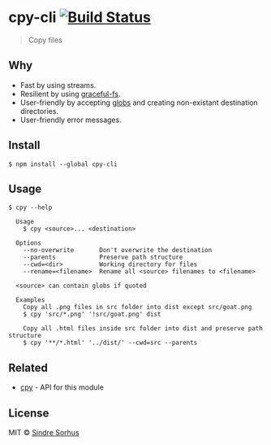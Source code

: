 # cpy-cli [![Build Status](https://travis-ci.org/sindresorhus/cpy-cli.svg?branch=master)](https://travis-ci.org/sindresorhus/cpy-cli)

> Copy files


## Why

- Fast by using streams.
- Resilient by using [graceful-fs](https://github.com/isaacs/node-graceful-fs).
- User-friendly by accepting [globs](https://github.com/sindresorhus/globby#globbing-patterns) and creating non-existant destination directories.
- User-friendly error messages.


## Install

```
$ npm install --global cpy-cli
```


## Usage

```
$ cpy --help

  Usage
    $ cpy <source>... <destination>

  Options
    --no-overwrite       Don't overwrite the destination
    --parents            Preserve path structure
    --cwd=<dir>          Working directory for files
    --rename=<filename>  Rename all <source> filenames to <filename>

  <source> can contain globs if quoted

  Examples
    Copy all .png files in src folder into dist except src/goat.png
    $ cpy 'src/*.png' '!src/goat.png' dist

    Copy all .html files inside src folder into dist and preserve path structure
    $ cpy '**/*.html' '../dist/' --cwd=src --parents
```


## Related

- [cpy](https://github.com/sindresorhus/cpy) - API for this module


## License

MIT © [Sindre Sorhus](http://sindresorhus.com)
